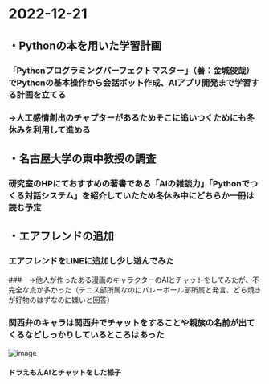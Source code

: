 # 2022-12-21
## ・Pythonの本を用いた学習計画
### 「Pythonプログラミングパーフェクトマスター」（著：金城俊哉）でPythonの基本操作から会話ボット作成、AIアプリ開発まで学習する計画を立てる
###  →人工感情創出のチャプターがあるためそこに追いつくためにも冬休みを利用して進める

## ・名古屋大学の東中教授の調査
### 研究室のHPにておすすめの著書である「AIの雑談力」「Pythonでつくる対話システム」を紹介していたため冬休み中にどちらか一冊は読む予定

## ・エアフレンドの追加
### エアフレンドをLINEに追加し少し遊んでみた
###　→他人が作ったある漫画のキャラクターのAIとチャットをしてみたが、不完全な点が多かった（テニス部所属なのにバレーボール部所属と発言、どら焼きが好物のはずなのに嫌いと回答）
###   関西弁のキャラは関西弁でチャットをすることや親族の名前が出てくるなどしっかりしているところはあった
![image](https://user-images.githubusercontent.com/109527837/208806240-60b17f29-49fd-4cb9-8e27-89e5ffc598cb.png)
#### ドラえもんAIとチャットをした様子
